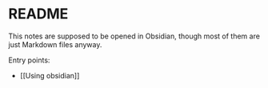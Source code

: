 # README

This notes are supposed to be opened in Obsidian, though most of them are just Markdown files anyway.

Entry points:
- [[Using obsidian]]